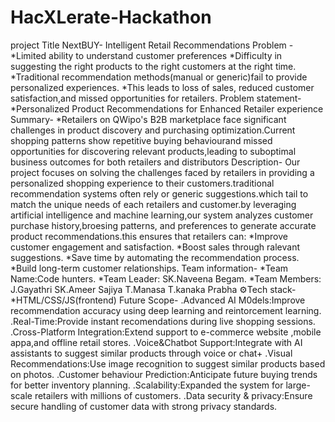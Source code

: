 # HacXLerate-Hackathon
project Title 
NextBUY- Intelligent Retail Recommendations 
Problem -
*Limited ability to understand customer preferences 
*Difficulty in suggesting the right products to the right customers at the right time.
*Traditional recommendation methods(manual or generic)fail to provide personalized experiences.
*This leads to loss of sales, reduced customer satisfaction,and missed opportunities for retailers.
 Problem statement-
*Personalized Product Recommendations for Enhanced Retailer experience
 Summary-
*Retailers on QWipo's B2B marketplace face significant challenges in product discovery and purchasing optimization.Current shopping patterns show repetitive buying behaviourand missed opportunities for discovering relevant products,leading to suboptimal business outcomes for both retailers and distributors
 Description-
Our project focuses on solving the challenges faced by retailers in providing a personalized shopping experience to their  customers.traditional recommendation systems often rely or generic suggestions.which  tail to match the unique needs of each retailers and customer.by leveraging artificial intelligence and machine learning,our system analyzes customer purchase history,broesing patterns, and preferences to generate  accurate product recommendations.this ensures that retailers can:
*Improve customer engagement and satisfaction.
*Boost sales through ralevant suggestions.
*Save time by automating the recommendation process.
*Build long-term customer relationships.
Team information-
*Team Name:Code hunters.
*Team Leader:
SK.Naveena Begam.
*Team Members:
J.Gayathri
SK.Ameer Sajiya
T.Manasa
T.kanaka Prabha
⚙Tech stack-
*HTML/CSS/JS(frontend)
 Future Scope-
.Advanced AI M0dels:Improve recommendation accuracy using deep learning and reintorcement learning.
.Real-Time:Provide instant recomendations during live shopping sessions.
.Cross-Platform Integration:Extend support to e-commerce website ,mobile appa,and offline retail stores.
.Voice&Chatbot Support:Integrate with AI assistants to suggest similar products through voice or chat+
.Visual Recommendations:Use image recognition to suggest similar products based on photos.
.Customer behaviour Prediction:Anticipate future buying trends for better inventory planning.
.Scalability:Expanded the system for large-scale retailers with millions of customers.
.Data security & privacy:Ensure secure handling of customer data with strong privacy standards.





